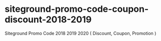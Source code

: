 # siteground-promo-code-coupon-discount-2018-2019
Siteground Promo Code 2018 2019 2020 ( Discount, Coupon, Promotion )
